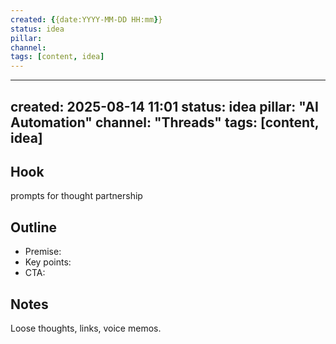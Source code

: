 ```yaml
---
created: {{date:YYYY-MM-DD HH:mm}}
status: idea
pillar: 
channel: 
tags: [content, idea]
---
```


---
created: 2025-08-14 11:01
status: idea
pillar: "AI Automation"
channel: "Threads"
tags: [content, idea]
---

## Hook  
prompts for thought partnership

## Outline  
- Premise:  
- Key points:  
- CTA:  

## Notes  
Loose thoughts, links, voice memos.
